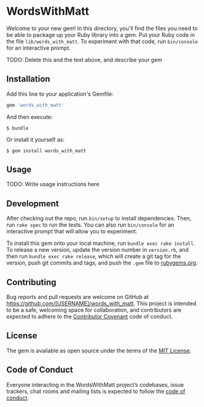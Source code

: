 # WordsWithMatt

Welcome to your new gem! In this directory, you'll find the files you need to be able to package up your Ruby library into a gem. Put your Ruby code in the file `lib/words_with_matt`. To experiment with that code, run `bin/console` for an interactive prompt.

TODO: Delete this and the text above, and describe your gem

## Installation

Add this line to your application's Gemfile:

```ruby
gem 'words_with_matt'
```

And then execute:

    $ bundle

Or install it yourself as:

    $ gem install words_with_matt

## Usage

TODO: Write usage instructions here

## Development

After checking out the repo, run `bin/setup` to install dependencies. Then, run `rake spec` to run the tests. You can also run `bin/console` for an interactive prompt that will allow you to experiment.

To install this gem onto your local machine, run `bundle exec rake install`. To release a new version, update the version number in `version.rb`, and then run `bundle exec rake release`, which will create a git tag for the version, push git commits and tags, and push the `.gem` file to [rubygems.org](https://rubygems.org).

## Contributing

Bug reports and pull requests are welcome on GitHub at https://github.com/[USERNAME]/words_with_matt. This project is intended to be a safe, welcoming space for collaboration, and contributors are expected to adhere to the [Contributor Covenant](http://contributor-covenant.org) code of conduct.

## License

The gem is available as open source under the terms of the [MIT License](https://opensource.org/licenses/MIT).

## Code of Conduct

Everyone interacting in the WordsWithMatt project’s codebases, issue trackers, chat rooms and mailing lists is expected to follow the [code of conduct](https://github.com/[USERNAME]/words_with_matt/blob/master/CODE_OF_CONDUCT.md).
